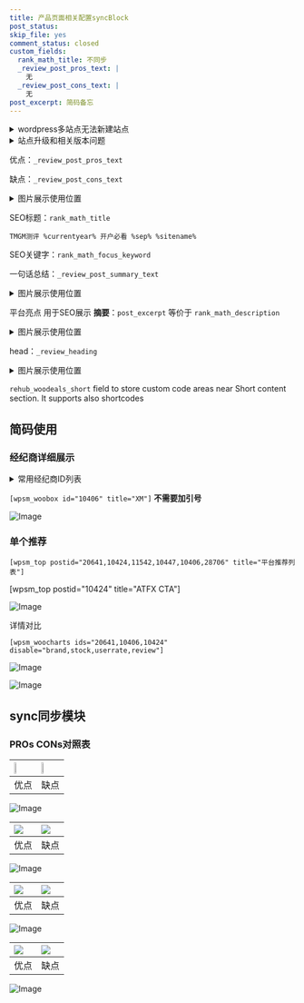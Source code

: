 ```yaml
---
title: 产品页面相关配置syncBlock
post_status: 
skip_file: yes
comment_status: closed
custom_fields:
  rank_math_title: 不同步
  _review_post_pros_text: |
    无
  _review_post_cons_text: |
    无
post_excerpt: 简码备忘
---
```

<details><summary>wordpress多站点无法新建站点</summary>

<li>和报错需要清理cookies一样的原因</li>
<li>wp-config.php里面<code>define( 'SUBDOMAIN_INSTALL', false );//子域名安装</code></li>
<li>新建子站点是用<code>define( 'SUBDOMAIN_INSTALL', true);//子域名安装</code> 完成以后，改成<code>false</code></li>
</details>

<details><summary>站点升级和相关版本问题</summary>

<p>wordpress：5.9.9
woocommerce：7.5.1
出现问题的地方：主题选项里面>><strong>Product layout >>compact style</strong></p>
<p>如何出现没有用过的字段 导致无法保存。先导出配置 然后进行修改，后面再次恢复即可。</p>
<p>出现部分字段无法显示时，需要返回默认布局后，对产品进行保存就好了。</p>
<p></p>
</details>

优点：`_review_post_pros_text`

缺点：`_review_post_cons_text`

<details><summary>图片展示使用位置</summary>

<img src="https://prod-files-secure.s3.us-west-2.amazonaws.com/39ed1227-6d7d-4570-be36-9ccd4a2c4241/f51d3d83-55d4-4bdf-9604-f37ec77ab556/Untitled.png?X-Amz-Algorithm=AWS4-HMAC-SHA256&X-Amz-Content-Sha256=UNSIGNED-PAYLOAD&X-Amz-Credential=ASIAZI2LB466VSNPKSU3%2F20250214%2Fus-west-2%2Fs3%2Faws4_request&X-Amz-Date=20250214T105523Z&X-Amz-Expires=3600&X-Amz-Security-Token=IQoJb3JpZ2luX2VjEAIaCXVzLXdlc3QtMiJGMEQCIB61pDsnfDn7Bbqb8Ew5qTuLzU2UABguRITcPtvG44EGAiA29OBp5jpaBA%2FOLTNXAxKZr%2F9rcsiP%2FP%2BG0LE%2F1mbDHCr%2FAwgrEAAaDDYzNzQyMzE4MzgwNSIMXTKqa9PeDqbLu0ntKtwDBtrepRxpNeCrIIQXUDPmUysgCjVDtIChl8qOvMIW2qfCGxIR6KJw7a31p4tPpsX4hmnwHYtPLGevTwidaz6jt6f9NtlbrZ4eds7Vxv5vGnOCRH9YVzrg1W0MRbkYY%2BjsnL%2BBVbHgb4ft%2FWeDN8JuwK1HRRSw8BJfzDsGLjay1oGrvYwPAsG3GgHZa1ZEgTn2ibUaLc%2FxBpqlJY%2B3d%2B4sLkjUj%2BVEOOcYvgLKLJIujr4iebo26%2BA%2FlXiQjoF2NbSyNx254nNQLCm3I%2BB1CB9FkvmSvpJCyzlniO0Tl%2BEZo%2F%2Bxgk31ehly%2BeerVIAY1FE0bC17GwRKK8nGEbQw5uciHwORZh%2F3xp16ZF7uXayfVNsIIqw2MOCNjJ6uArZXBA1LdkRUyQK%2FIlTwMHI%2BhcyDRn3JySCqEUgl1%2FAmhLMniyu%2FleCmsEmpv8HoQ5IsLr3yjocZ12jgU6L5LFnzSurK1fl9truR4ZDF%2BeWAkDStAwXsVruVimZSXXbccrePUvVPFfSa%2F%2BPkgfUC5fAacNzF%2FFNu%2Fln5r2B46cJ%2FrKbtFDgR4o0KcHgLv0BYhD4hW%2FeMW7D%2BXq1EH9PzH6I1SBbOC2hMOtfiGRbsPf5IilO4kjUM%2BZI4txJySo5Yltcwra%2B8vQY6pgGikwDzJON134JsnipAWHDjCWsg6CIJqle%2B2HZknL6fp%2Fm%2BhEdgDWQmgRh3H1bx3zZ%2Bsn4nbo0YL959D6GTJrH1qIrZTLtlUcWVi1gTwpRIouid9XZdAdq%2BtIDdiJBK0rGy4iL0dtINfEd%2FAAa31PLXOaMxSgWXNJdNZO2G0FjIds9HF7EFV%2Fq7CsHJwuLvW15WRl8tZJNCCSGtwayt0fT1qMHsiEN8&X-Amz-Signature=d058522d457c7b569bd234aba60902272459ce7551ea8eb97bfd8399c35d0691&X-Amz-SignedHeaders=host&x-id=GetObject" alt="Image">
</details>

SEO标题：`rank_math_title`

`TMGM测评 %currentyear% 开户必看 %sep% %sitename%`

SEO关键字：`rank_math_focus_keyword`

一句话总结：`_review_post_summary_text`

<details><summary>图片展示使用位置</summary>

<img src="https://prod-files-secure.s3.us-west-2.amazonaws.com/39ed1227-6d7d-4570-be36-9ccd4a2c4241/4b96a922-296c-4f4e-8630-d1c870cbce01/Untitled.png?X-Amz-Algorithm=AWS4-HMAC-SHA256&X-Amz-Content-Sha256=UNSIGNED-PAYLOAD&X-Amz-Credential=ASIAZI2LB4666JLGY47Y%2F20250214%2Fus-west-2%2Fs3%2Faws4_request&X-Amz-Date=20250214T105523Z&X-Amz-Expires=3600&X-Amz-Security-Token=IQoJb3JpZ2luX2VjEAIaCXVzLXdlc3QtMiJHMEUCIQD4jsGkMYaJfeY37VENgbHeMxHebp5qh1X6%2FcGqdCmwwAIgXL%2BP2%2BLQhMYfvc%2FGFKKfj%2FJVfzUkfZLNtrV8c2csHXoq%2FwMIKxAAGgw2Mzc0MjMxODM4MDUiDIXICwiq%2BH%2FvJu9bdCrcA2Hz%2BF9ZV37mxniXSMnhDxXS9EQSCvlcjFkmQVZnKC1PG%2B0c0bM5J3dIr7AhKff8%2BTJuzYRv3YrfrgCiaDbnTiyxYbptcRlWBxkwv1J8bq%2B3kvNtIfG5%2BQz8Z6%2FnbKHZf%2Fj16Dc3DGRGFfdrEMFoMeuOcVkLnQEZOSECdMW1qJRfQgp%2BLljls6y0Itidjc6AqOPzdgD3UY%2F5DsUETtbZExEtUS8rNvoQXgo30ch5zcPwctp1SxR%2FGXXZkVyOatinYRPJ6bevjqTHIG5wl43rVJgSSRPdfEieYBJ6BfTFgGAJuHvFgjGYx4bSyeDC8oh2CW5kLnc24JFTvLVclVjSA0y0q2g78YEelqpobckJptNcZj2B959M4p2tjCLLcHkkSZd1dPDQ4cJL2SLF%2F%2FgtK3tiKAekAodGgmpbWvkft5Bx3q3TFBRfPD2qvxtlRg1NA32j6td7GX7yq%2BXrnDtQ%2Bnf2lrVOYmZFvlaBH72LurPLnL96uNODDWtfHN31bEBSuauUyZI%2BiUDxrKdXkkwRmrEZYeHVEvMvg2MN%2FrAa%2FsFCYVbB0aDec6U7RgtFLyV37wbnHVSkYJ6UIJap1kp3jo9qgb9Violi4fgPzBSLA2TcgnzSu46WVNbpMdbSMMyvvL0GOqUBLUHVZ3875X89Zl54rYfbhlVJwRRCgs0ArL9wu817nNT05ExlFP2%2FjmnGKt4Hg1X9JOIkiriufINUE9vbECT4kSskS5QR8XPzMxXprZYbZ7Yz8HZqfjJLabRugFrFETBq%2ByioctAaMveafLXUs9m%2FYKf5p%2B%2BkQ8j7koYTBBkiDof1PGFNG7eKCiGM5nz7P4uJtEXYR%2BtLpZz0z%2FPSRpETP%2Fh1823p&X-Amz-Signature=810b8ea0b2ee5776b35c4b191eb629f7fe536eddcbd55d633fe3a37e0745855f&X-Amz-SignedHeaders=host&x-id=GetObject" alt="Image">
</details>

平台亮点 用于SEO展示 **摘要**：`post_excerpt`  等价于 `rank_math_description`

<details><summary>图片展示使用位置</summary>

<img src="https://prod-files-secure.s3.us-west-2.amazonaws.com/39ed1227-6d7d-4570-be36-9ccd4a2c4241/1ee11f63-b60a-4dfe-a7a7-d58ff23b5d88/Untitled.png?X-Amz-Algorithm=AWS4-HMAC-SHA256&X-Amz-Content-Sha256=UNSIGNED-PAYLOAD&X-Amz-Credential=ASIAZI2LB46633NRUE7Q%2F20250214%2Fus-west-2%2Fs3%2Faws4_request&X-Amz-Date=20250214T105525Z&X-Amz-Expires=3600&X-Amz-Security-Token=IQoJb3JpZ2luX2VjEAIaCXVzLXdlc3QtMiJHMEUCIC5haJ55wkHjnCniqC2vuVHj4PmWFq735%2FS1E7cqnsH5AiEA8XhvfPmiwprqG0uTXFYMnbGFGmeLJdBySrMmmfNTOIQq%2FwMIKxAAGgw2Mzc0MjMxODM4MDUiDC1GqV27rDknzLJCMircAzoQ9Cb9KH59FFvdPoc%2BhGLPexGepC5Kj17H1z%2FpTKFtwXZzq%2F066nD2qMH%2FeqrYQhiNbHE%2BvW9v%2Fh3JIPJoHkl8tFw00H7%2FseG8SChowQMf66B8saQy3zhoDHc6rZkQa%2FbPjP6sNT7BfgyX%2BxuQGJ8HO8LZJl88eDVsCIXHT2sRE4ytSxzDT55Q7PB0JaxaP0HQjJFleN2dcql6CjBbs4raoWTPQlPsgStaN1j66osxjWYv%2FSZRlyDGmy1%2FxCflxojjBaLsbVBqG%2FGoNkXQbPE7lvdIQzxLmlyE2AIqU5H%2FrVeFnBCJ11MbT8LMiJtk%2F9odY3L%2B9NQERDBjQTfwibjdJL%2Bu8ATA0jiM%2Bl537pVK%2Frs2ZJ8TPXhYCbN68S6WLlftg1j66B%2F9jjyMy6O%2BqEIT4wZeUX12vOiowwKi2qRhJ0kBdkA1kVaRsLOsduCcxUe55tXEylwESMEsT9loQ%2FbTQXjQ0i0BeQVNc1rCZQQVkwprLINx%2BfXh%2Fm0VpPLG%2FUvn7%2Fu5s5i6rnzEnYfLXEHbOvY7HOmc1KCz5HIHNxHH%2B2gsvDMKhHtvQ4ZDWvzkaRK6f%2B02%2FjWveWuVdlkvyC0FQRMmc9thmAnbcaJD53quqLgJnMMbRv9LCjniMKqvvL0GOqUB6fjn2%2F7yxyKeefp%2B92YZrmMfLxcCykgPsxgd6LPnBMRvHugPiN2zK%2FU39Qgm7NW0MCOoX4kUIWR1aRBlyb2TuOPQXA26BsDorZCELVh0DGB9JS5TyprpOkvrxxz3VLx%2FaTXtCyNvk%2FBSQmEXFTpE6UG6vVK42%2BQ8aq1JFEflGInHSjsbU2KWlfZ8mhZ9N2wOj9OvyZH16UL79zVOQptAGhXfSD%2Ba&X-Amz-Signature=10d85cc0444fc74ae4c7f98a8d07bba7be3148772aae89e59b05a421c7fed557&X-Amz-SignedHeaders=host&x-id=GetObject" alt="Image">
<img src="https://prod-files-secure.s3.us-west-2.amazonaws.com/39ed1227-6d7d-4570-be36-9ccd4a2c4241/ad4118b5-78d8-4fbe-801e-3b29b5d99c01/Untitled.png?X-Amz-Algorithm=AWS4-HMAC-SHA256&X-Amz-Content-Sha256=UNSIGNED-PAYLOAD&X-Amz-Credential=ASIAZI2LB46633NRUE7Q%2F20250214%2Fus-west-2%2Fs3%2Faws4_request&X-Amz-Date=20250214T105525Z&X-Amz-Expires=3600&X-Amz-Security-Token=IQoJb3JpZ2luX2VjEAIaCXVzLXdlc3QtMiJHMEUCIC5haJ55wkHjnCniqC2vuVHj4PmWFq735%2FS1E7cqnsH5AiEA8XhvfPmiwprqG0uTXFYMnbGFGmeLJdBySrMmmfNTOIQq%2FwMIKxAAGgw2Mzc0MjMxODM4MDUiDC1GqV27rDknzLJCMircAzoQ9Cb9KH59FFvdPoc%2BhGLPexGepC5Kj17H1z%2FpTKFtwXZzq%2F066nD2qMH%2FeqrYQhiNbHE%2BvW9v%2Fh3JIPJoHkl8tFw00H7%2FseG8SChowQMf66B8saQy3zhoDHc6rZkQa%2FbPjP6sNT7BfgyX%2BxuQGJ8HO8LZJl88eDVsCIXHT2sRE4ytSxzDT55Q7PB0JaxaP0HQjJFleN2dcql6CjBbs4raoWTPQlPsgStaN1j66osxjWYv%2FSZRlyDGmy1%2FxCflxojjBaLsbVBqG%2FGoNkXQbPE7lvdIQzxLmlyE2AIqU5H%2FrVeFnBCJ11MbT8LMiJtk%2F9odY3L%2B9NQERDBjQTfwibjdJL%2Bu8ATA0jiM%2Bl537pVK%2Frs2ZJ8TPXhYCbN68S6WLlftg1j66B%2F9jjyMy6O%2BqEIT4wZeUX12vOiowwKi2qRhJ0kBdkA1kVaRsLOsduCcxUe55tXEylwESMEsT9loQ%2FbTQXjQ0i0BeQVNc1rCZQQVkwprLINx%2BfXh%2Fm0VpPLG%2FUvn7%2Fu5s5i6rnzEnYfLXEHbOvY7HOmc1KCz5HIHNxHH%2B2gsvDMKhHtvQ4ZDWvzkaRK6f%2B02%2FjWveWuVdlkvyC0FQRMmc9thmAnbcaJD53quqLgJnMMbRv9LCjniMKqvvL0GOqUB6fjn2%2F7yxyKeefp%2B92YZrmMfLxcCykgPsxgd6LPnBMRvHugPiN2zK%2FU39Qgm7NW0MCOoX4kUIWR1aRBlyb2TuOPQXA26BsDorZCELVh0DGB9JS5TyprpOkvrxxz3VLx%2FaTXtCyNvk%2FBSQmEXFTpE6UG6vVK42%2BQ8aq1JFEflGInHSjsbU2KWlfZ8mhZ9N2wOj9OvyZH16UL79zVOQptAGhXfSD%2Ba&X-Amz-Signature=f9b20ad6d411320e5bfb31611349888f5c096df73b362d07b056d1937e861586&X-Amz-SignedHeaders=host&x-id=GetObject" alt="Image">
<img src="https://prod-files-secure.s3.us-west-2.amazonaws.com/39ed1227-6d7d-4570-be36-9ccd4a2c4241/a38cf7c9-a79c-4b64-9e94-13589fe0758b/Untitled.png?X-Amz-Algorithm=AWS4-HMAC-SHA256&X-Amz-Content-Sha256=UNSIGNED-PAYLOAD&X-Amz-Credential=ASIAZI2LB46633NRUE7Q%2F20250214%2Fus-west-2%2Fs3%2Faws4_request&X-Amz-Date=20250214T105525Z&X-Amz-Expires=3600&X-Amz-Security-Token=IQoJb3JpZ2luX2VjEAIaCXVzLXdlc3QtMiJHMEUCIC5haJ55wkHjnCniqC2vuVHj4PmWFq735%2FS1E7cqnsH5AiEA8XhvfPmiwprqG0uTXFYMnbGFGmeLJdBySrMmmfNTOIQq%2FwMIKxAAGgw2Mzc0MjMxODM4MDUiDC1GqV27rDknzLJCMircAzoQ9Cb9KH59FFvdPoc%2BhGLPexGepC5Kj17H1z%2FpTKFtwXZzq%2F066nD2qMH%2FeqrYQhiNbHE%2BvW9v%2Fh3JIPJoHkl8tFw00H7%2FseG8SChowQMf66B8saQy3zhoDHc6rZkQa%2FbPjP6sNT7BfgyX%2BxuQGJ8HO8LZJl88eDVsCIXHT2sRE4ytSxzDT55Q7PB0JaxaP0HQjJFleN2dcql6CjBbs4raoWTPQlPsgStaN1j66osxjWYv%2FSZRlyDGmy1%2FxCflxojjBaLsbVBqG%2FGoNkXQbPE7lvdIQzxLmlyE2AIqU5H%2FrVeFnBCJ11MbT8LMiJtk%2F9odY3L%2B9NQERDBjQTfwibjdJL%2Bu8ATA0jiM%2Bl537pVK%2Frs2ZJ8TPXhYCbN68S6WLlftg1j66B%2F9jjyMy6O%2BqEIT4wZeUX12vOiowwKi2qRhJ0kBdkA1kVaRsLOsduCcxUe55tXEylwESMEsT9loQ%2FbTQXjQ0i0BeQVNc1rCZQQVkwprLINx%2BfXh%2Fm0VpPLG%2FUvn7%2Fu5s5i6rnzEnYfLXEHbOvY7HOmc1KCz5HIHNxHH%2B2gsvDMKhHtvQ4ZDWvzkaRK6f%2B02%2FjWveWuVdlkvyC0FQRMmc9thmAnbcaJD53quqLgJnMMbRv9LCjniMKqvvL0GOqUB6fjn2%2F7yxyKeefp%2B92YZrmMfLxcCykgPsxgd6LPnBMRvHugPiN2zK%2FU39Qgm7NW0MCOoX4kUIWR1aRBlyb2TuOPQXA26BsDorZCELVh0DGB9JS5TyprpOkvrxxz3VLx%2FaTXtCyNvk%2FBSQmEXFTpE6UG6vVK42%2BQ8aq1JFEflGInHSjsbU2KWlfZ8mhZ9N2wOj9OvyZH16UL79zVOQptAGhXfSD%2Ba&X-Amz-Signature=2cebf8a94b069965ecb39d7677170d9ea2e29fb580cd5abf5e4fbab3747b4565&X-Amz-SignedHeaders=host&x-id=GetObject" alt="Image">
<img src="https://prod-files-secure.s3.us-west-2.amazonaws.com/39ed1227-6d7d-4570-be36-9ccd4a2c4241/7da6fc1e-d2ac-42ae-8c75-cb5749aa18f6/Untitled.png?X-Amz-Algorithm=AWS4-HMAC-SHA256&X-Amz-Content-Sha256=UNSIGNED-PAYLOAD&X-Amz-Credential=ASIAZI2LB46633NRUE7Q%2F20250214%2Fus-west-2%2Fs3%2Faws4_request&X-Amz-Date=20250214T105525Z&X-Amz-Expires=3600&X-Amz-Security-Token=IQoJb3JpZ2luX2VjEAIaCXVzLXdlc3QtMiJHMEUCIC5haJ55wkHjnCniqC2vuVHj4PmWFq735%2FS1E7cqnsH5AiEA8XhvfPmiwprqG0uTXFYMnbGFGmeLJdBySrMmmfNTOIQq%2FwMIKxAAGgw2Mzc0MjMxODM4MDUiDC1GqV27rDknzLJCMircAzoQ9Cb9KH59FFvdPoc%2BhGLPexGepC5Kj17H1z%2FpTKFtwXZzq%2F066nD2qMH%2FeqrYQhiNbHE%2BvW9v%2Fh3JIPJoHkl8tFw00H7%2FseG8SChowQMf66B8saQy3zhoDHc6rZkQa%2FbPjP6sNT7BfgyX%2BxuQGJ8HO8LZJl88eDVsCIXHT2sRE4ytSxzDT55Q7PB0JaxaP0HQjJFleN2dcql6CjBbs4raoWTPQlPsgStaN1j66osxjWYv%2FSZRlyDGmy1%2FxCflxojjBaLsbVBqG%2FGoNkXQbPE7lvdIQzxLmlyE2AIqU5H%2FrVeFnBCJ11MbT8LMiJtk%2F9odY3L%2B9NQERDBjQTfwibjdJL%2Bu8ATA0jiM%2Bl537pVK%2Frs2ZJ8TPXhYCbN68S6WLlftg1j66B%2F9jjyMy6O%2BqEIT4wZeUX12vOiowwKi2qRhJ0kBdkA1kVaRsLOsduCcxUe55tXEylwESMEsT9loQ%2FbTQXjQ0i0BeQVNc1rCZQQVkwprLINx%2BfXh%2Fm0VpPLG%2FUvn7%2Fu5s5i6rnzEnYfLXEHbOvY7HOmc1KCz5HIHNxHH%2B2gsvDMKhHtvQ4ZDWvzkaRK6f%2B02%2FjWveWuVdlkvyC0FQRMmc9thmAnbcaJD53quqLgJnMMbRv9LCjniMKqvvL0GOqUB6fjn2%2F7yxyKeefp%2B92YZrmMfLxcCykgPsxgd6LPnBMRvHugPiN2zK%2FU39Qgm7NW0MCOoX4kUIWR1aRBlyb2TuOPQXA26BsDorZCELVh0DGB9JS5TyprpOkvrxxz3VLx%2FaTXtCyNvk%2FBSQmEXFTpE6UG6vVK42%2BQ8aq1JFEflGInHSjsbU2KWlfZ8mhZ9N2wOj9OvyZH16UL79zVOQptAGhXfSD%2Ba&X-Amz-Signature=d150d0388bc0003bec921c7108b8fbe715198dad8f9b032e0a87a74d54633110&X-Amz-SignedHeaders=host&x-id=GetObject" alt="Image">
<img src="https://prod-files-secure.s3.us-west-2.amazonaws.com/39ed1227-6d7d-4570-be36-9ccd4a2c4241/7e97f40a-eaee-47f5-b2f9-475f96808fa7/Untitled.png?X-Amz-Algorithm=AWS4-HMAC-SHA256&X-Amz-Content-Sha256=UNSIGNED-PAYLOAD&X-Amz-Credential=ASIAZI2LB46633NRUE7Q%2F20250214%2Fus-west-2%2Fs3%2Faws4_request&X-Amz-Date=20250214T105525Z&X-Amz-Expires=3600&X-Amz-Security-Token=IQoJb3JpZ2luX2VjEAIaCXVzLXdlc3QtMiJHMEUCIC5haJ55wkHjnCniqC2vuVHj4PmWFq735%2FS1E7cqnsH5AiEA8XhvfPmiwprqG0uTXFYMnbGFGmeLJdBySrMmmfNTOIQq%2FwMIKxAAGgw2Mzc0MjMxODM4MDUiDC1GqV27rDknzLJCMircAzoQ9Cb9KH59FFvdPoc%2BhGLPexGepC5Kj17H1z%2FpTKFtwXZzq%2F066nD2qMH%2FeqrYQhiNbHE%2BvW9v%2Fh3JIPJoHkl8tFw00H7%2FseG8SChowQMf66B8saQy3zhoDHc6rZkQa%2FbPjP6sNT7BfgyX%2BxuQGJ8HO8LZJl88eDVsCIXHT2sRE4ytSxzDT55Q7PB0JaxaP0HQjJFleN2dcql6CjBbs4raoWTPQlPsgStaN1j66osxjWYv%2FSZRlyDGmy1%2FxCflxojjBaLsbVBqG%2FGoNkXQbPE7lvdIQzxLmlyE2AIqU5H%2FrVeFnBCJ11MbT8LMiJtk%2F9odY3L%2B9NQERDBjQTfwibjdJL%2Bu8ATA0jiM%2Bl537pVK%2Frs2ZJ8TPXhYCbN68S6WLlftg1j66B%2F9jjyMy6O%2BqEIT4wZeUX12vOiowwKi2qRhJ0kBdkA1kVaRsLOsduCcxUe55tXEylwESMEsT9loQ%2FbTQXjQ0i0BeQVNc1rCZQQVkwprLINx%2BfXh%2Fm0VpPLG%2FUvn7%2Fu5s5i6rnzEnYfLXEHbOvY7HOmc1KCz5HIHNxHH%2B2gsvDMKhHtvQ4ZDWvzkaRK6f%2B02%2FjWveWuVdlkvyC0FQRMmc9thmAnbcaJD53quqLgJnMMbRv9LCjniMKqvvL0GOqUB6fjn2%2F7yxyKeefp%2B92YZrmMfLxcCykgPsxgd6LPnBMRvHugPiN2zK%2FU39Qgm7NW0MCOoX4kUIWR1aRBlyb2TuOPQXA26BsDorZCELVh0DGB9JS5TyprpOkvrxxz3VLx%2FaTXtCyNvk%2FBSQmEXFTpE6UG6vVK42%2BQ8aq1JFEflGInHSjsbU2KWlfZ8mhZ9N2wOj9OvyZH16UL79zVOQptAGhXfSD%2Ba&X-Amz-Signature=7fbf608a54113e947e2cb9596c692e7ff09b56b67e38235fb24a51564eaa6496&X-Amz-SignedHeaders=host&x-id=GetObject" alt="Image">
</details>

head：`_review_heading`

<details><summary>图片展示使用位置</summary>

<img src="https://prod-files-secure.s3.us-west-2.amazonaws.com/39ed1227-6d7d-4570-be36-9ccd4a2c4241/3a4650ad-9887-415c-889a-edd51fa54f27/Untitled.png?X-Amz-Algorithm=AWS4-HMAC-SHA256&X-Amz-Content-Sha256=UNSIGNED-PAYLOAD&X-Amz-Credential=ASIAZI2LB466Z5NRFXC4%2F20250214%2Fus-west-2%2Fs3%2Faws4_request&X-Amz-Date=20250214T105526Z&X-Amz-Expires=3600&X-Amz-Security-Token=IQoJb3JpZ2luX2VjEAIaCXVzLXdlc3QtMiJGMEQCIA56wabGOLX4oMqX826GUcLo%2Boi5%2BOMCpvx2D9Ox4T%2FKAiBASJEj6Tq%2B0q%2FAx5VjvLbLubwV7Mlcc1d82RbMyLNSRSr%2FAwgrEAAaDDYzNzQyMzE4MzgwNSIMAhbwnKqAvP%2F3HC%2FTKtwDHa7dqE5E0WIUhcmM21UT8b8DArb8MNIG6p0AFPWi%2Bj53ILW%2FNN4Hb4vfgveV%2FudHzLuIbbeydjr0vIkUDu6VcRnWAM1WcYQTnyv5dXRob%2F4V1Na72jUBvz0pObViQMSmIxQn4db%2Fv2VLOBARDgl%2FjfjvFwd1n2CWfLH3zzHAWL58A%2BUBVobwS102Ov5yioF3Bwhr5%2BF6ZJ6yLmsAU3bRA%2B0S3lyV3g2xmooiJltVbz3oq%2BEYqMAIOxVJ4BFrA%2FVkb0b%2BaAPqBIJ1K8bpd7rFiSXc8UtPhDHC%2B1R1ZFs%2F0KTrmCHtj3Nv9n2owZl08AgC1SyKzIByj4Nlbop%2BhgrjrJ0Xf618x3XHEzyYoOIONkJa8418tgQMoPcV50j8YKCKUpPyEu4rKgyq%2B50XCdvx6emlS2RBPwZ5JqENdRvFeZIO9QKj7fDylIcAMwD2%2B%2B0kX85AQ4BttGL1XRtSZKv6XmktjdnIpYa7TdZ17RTdWa1PIOgkWUyqmhQKcMLwcq9xEH9iZJR3dxb%2FZ%2BXybVVjchPUpP23dnv%2Fjifhljw9UKH%2BY9YWYV7QXmlRsMevZWDwBnl76bo1%2FX1YKoEUlQ%2BnBUgENf8ixwG0lLjip1RMHUlPaeRTox0YCPO%2BeScwvq%2B8vQY6pgHPhGcnD9NVIfGcLoyjcrTOfedjgWWnJzPa9ltKWfH0g0hULUbsXywOdgYnlpcH%2BX5jGq1NKy3TEV9rog%2B0ByQiDVHmdK8YNj3HpGTOov0JuAkpW3Yzu7r9HmOmL%2B%2B9N0hBOjS9iC%2B%2Bcorn56m3rCAK9t0fEJFSWQb6Jv%2BHT%2FDBMj0IirX4UalULS9Mc3sjPXyJko8EMujbo0%2FXD5M1uzUF9TF2qn2E&X-Amz-Signature=7c34aa11842b68b2fa7e4a9c13fd942cf71a8920fe1b5bdf206443265e7acd31&X-Amz-SignedHeaders=host&x-id=GetObject" alt="Image">
</details>

`rehub_woodeals_short`	field to store custom code areas near Short content section. It supports also shortcodes



## 简码使用

### 经纪商详细展示

<details><summary>常用经纪商ID列表</summary>

<pre><code class="php">嘉盛 ===> 20641  [wpsm_woobox id="20641" title="嘉盛"]
易信easymarkets ===> 11542  [wpsm_woobox id="11542" title="易信easymarkets"]
ATFX外汇 ===> 10424  [wpsm_woobox id="10424" title="ATFX"]
XM ===> 10406  [wpsm_woobox id="10406" title="XM"]
TMGM ===> 29622  [wpsm_woobox id="29622" title="TMGM"]
HYCM ===> 10447  [wpsm_woobox id="10447" title="HYCM"]
fpmarkets澳福外汇 ===> 20639  [wpsm_woobox id="20639" title="fpmarkets澳福外汇"]</code></pre>
</details>

`[wpsm_woobox id="10406" title="XM"]` **不需要加引号**

![Image](https://prod-files-secure.s3.us-west-2.amazonaws.com/39ed1227-6d7d-4570-be36-9ccd4a2c4241/4f898f9d-0fa7-4e43-acd3-ac6bc7be575a/Untitled.png?X-Amz-Algorithm=AWS4-HMAC-SHA256&X-Amz-Content-Sha256=UNSIGNED-PAYLOAD&X-Amz-Credential=ASIAZI2LB466ZUDHOAF4%2F20250214%2Fus-west-2%2Fs3%2Faws4_request&X-Amz-Date=20250214T105522Z&X-Amz-Expires=3600&X-Amz-Security-Token=IQoJb3JpZ2luX2VjEAIaCXVzLXdlc3QtMiJHMEUCIHOH4NSB%2FYeBGLAeETqUAqd0bMErR3ILraQLurD60PW%2BAiEAqDaCBY1yvMaWp1aFX3SD2X%2BpA4d0IZ%2Bfclq%2BRWXnM98q%2FwMIKxAAGgw2Mzc0MjMxODM4MDUiDPHjZH%2By7VcyOiax4CrcAwE7aLO9MuJSeaIhx%2B2YKZmMD8ieyQdB2tVdPkbfxrIrZMm2gqXPHJbRlmMKc1Wwtg%2BPK6CusSrq%2Bd0CgaAsCq2rPyZrMk1zvhnMyN0E1R3LpVqaLIW9eso3aXPcz13UhIvrHxJL%2By%2Fw0PnrlvFivf0jF7bg%2Fht%2B6xSF14T1f1rpRL%2Fsm%2B8iKkyNlE3DuLtRG0paQ2ajsLKBoKzpoqxlkI8rBNbdacklRs3eSF8sY6zf6NiD4pW5OQ80PpEu3Ct4exX0BWul4cuHqM9Z1qXPZzQ%2FncUjLqaVGJtsKruJNQX2XSojPvFceHwVNoR%2BRndfAfvRLaM%2FOmhT5zE8h%2BnqnOSognyUflybeNBS3BS0EJWg%2BC23FS5r6edE%2Bzr7C4jm0gKkzEuh0pWbzFvQacqCjMl9AxoKArkoNLw245X56VAGk%2FOyEiL8vS73CpyX2W5SDFFDec1Rk7NDVqt5oJf0gN%2FslCYDMWpadFVX27mbNUfq2hDWbasfjPg7ZsUpDRCO8URGuMVdXl2FCEvUV1dUPlqUd1GU0PnbR3ukg8zll4%2F%2FkR2XqtrzHnSXY%2BkkC4uzAh2Uzi6e%2FxiF%2B2Tj%2BHEfEBsUQ1YmBkeSCkedGe%2BaKfYf5Vf%2BqmB0KgWDHEapMMivvL0GOqUBZlXjaeRUzTjfv1yj%2BCgv69QWyKAvBkGCJ4srez5X5PwdK%2B%2FAt%2FwkQH%2FS65%2Bm4Jd5LF%2Fjt3do2lDljrs4nv3G3GeIV2O8n4tLot8FrYKWYPtv2FpLOcjA7TzJ0ab4Ow47te10OYXeP6FXhtlM8QIi815D8BcEkCvMvXx5znXWnwcwiuZr1ZgPXv9zhoIZpxKgkm07QI5U7Q%2B37dxPHC0gJGnaOGzB&X-Amz-Signature=aa894f9a3814a89ec2fe36174fd03f8e21299cf891c72ee3b8c3e858e17959e6&X-Amz-SignedHeaders=host&x-id=GetObject)

### 单个推荐
`[wpsm_top postid="20641,10424,11542,10447,10406,28706" title="平台推荐列表"]`

[wpsm_top postid="10424" title="ATFX CTA"]

![Image](https://prod-files-secure.s3.us-west-2.amazonaws.com/39ed1227-6d7d-4570-be36-9ccd4a2c4241/5ac620dc-51a8-48b6-b55d-91f47299193c/Untitled.png?X-Amz-Algorithm=AWS4-HMAC-SHA256&X-Amz-Content-Sha256=UNSIGNED-PAYLOAD&X-Amz-Credential=ASIAZI2LB466ZUDHOAF4%2F20250214%2Fus-west-2%2Fs3%2Faws4_request&X-Amz-Date=20250214T105522Z&X-Amz-Expires=3600&X-Amz-Security-Token=IQoJb3JpZ2luX2VjEAIaCXVzLXdlc3QtMiJHMEUCIHOH4NSB%2FYeBGLAeETqUAqd0bMErR3ILraQLurD60PW%2BAiEAqDaCBY1yvMaWp1aFX3SD2X%2BpA4d0IZ%2Bfclq%2BRWXnM98q%2FwMIKxAAGgw2Mzc0MjMxODM4MDUiDPHjZH%2By7VcyOiax4CrcAwE7aLO9MuJSeaIhx%2B2YKZmMD8ieyQdB2tVdPkbfxrIrZMm2gqXPHJbRlmMKc1Wwtg%2BPK6CusSrq%2Bd0CgaAsCq2rPyZrMk1zvhnMyN0E1R3LpVqaLIW9eso3aXPcz13UhIvrHxJL%2By%2Fw0PnrlvFivf0jF7bg%2Fht%2B6xSF14T1f1rpRL%2Fsm%2B8iKkyNlE3DuLtRG0paQ2ajsLKBoKzpoqxlkI8rBNbdacklRs3eSF8sY6zf6NiD4pW5OQ80PpEu3Ct4exX0BWul4cuHqM9Z1qXPZzQ%2FncUjLqaVGJtsKruJNQX2XSojPvFceHwVNoR%2BRndfAfvRLaM%2FOmhT5zE8h%2BnqnOSognyUflybeNBS3BS0EJWg%2BC23FS5r6edE%2Bzr7C4jm0gKkzEuh0pWbzFvQacqCjMl9AxoKArkoNLw245X56VAGk%2FOyEiL8vS73CpyX2W5SDFFDec1Rk7NDVqt5oJf0gN%2FslCYDMWpadFVX27mbNUfq2hDWbasfjPg7ZsUpDRCO8URGuMVdXl2FCEvUV1dUPlqUd1GU0PnbR3ukg8zll4%2F%2FkR2XqtrzHnSXY%2BkkC4uzAh2Uzi6e%2FxiF%2B2Tj%2BHEfEBsUQ1YmBkeSCkedGe%2BaKfYf5Vf%2BqmB0KgWDHEapMMivvL0GOqUBZlXjaeRUzTjfv1yj%2BCgv69QWyKAvBkGCJ4srez5X5PwdK%2B%2FAt%2FwkQH%2FS65%2Bm4Jd5LF%2Fjt3do2lDljrs4nv3G3GeIV2O8n4tLot8FrYKWYPtv2FpLOcjA7TzJ0ab4Ow47te10OYXeP6FXhtlM8QIi815D8BcEkCvMvXx5znXWnwcwiuZr1ZgPXv9zhoIZpxKgkm07QI5U7Q%2B37dxPHC0gJGnaOGzB&X-Amz-Signature=a862ddde94a05530146d4eae782d39c50529902d1650357ea0ae946b89a76d6f&X-Amz-SignedHeaders=host&x-id=GetObject)

详情对比

`[wpsm_woocharts ids="20641,10406,10424" disable="brand,stock,userrate,review"]`

![Image](https://prod-files-secure.s3.us-west-2.amazonaws.com/39ed1227-6d7d-4570-be36-9ccd4a2c4241/bf3ba45f-b9f3-4295-8aef-b4a495fd25f4/Untitled.png?X-Amz-Algorithm=AWS4-HMAC-SHA256&X-Amz-Content-Sha256=UNSIGNED-PAYLOAD&X-Amz-Credential=ASIAZI2LB466ZUDHOAF4%2F20250214%2Fus-west-2%2Fs3%2Faws4_request&X-Amz-Date=20250214T105522Z&X-Amz-Expires=3600&X-Amz-Security-Token=IQoJb3JpZ2luX2VjEAIaCXVzLXdlc3QtMiJHMEUCIHOH4NSB%2FYeBGLAeETqUAqd0bMErR3ILraQLurD60PW%2BAiEAqDaCBY1yvMaWp1aFX3SD2X%2BpA4d0IZ%2Bfclq%2BRWXnM98q%2FwMIKxAAGgw2Mzc0MjMxODM4MDUiDPHjZH%2By7VcyOiax4CrcAwE7aLO9MuJSeaIhx%2B2YKZmMD8ieyQdB2tVdPkbfxrIrZMm2gqXPHJbRlmMKc1Wwtg%2BPK6CusSrq%2Bd0CgaAsCq2rPyZrMk1zvhnMyN0E1R3LpVqaLIW9eso3aXPcz13UhIvrHxJL%2By%2Fw0PnrlvFivf0jF7bg%2Fht%2B6xSF14T1f1rpRL%2Fsm%2B8iKkyNlE3DuLtRG0paQ2ajsLKBoKzpoqxlkI8rBNbdacklRs3eSF8sY6zf6NiD4pW5OQ80PpEu3Ct4exX0BWul4cuHqM9Z1qXPZzQ%2FncUjLqaVGJtsKruJNQX2XSojPvFceHwVNoR%2BRndfAfvRLaM%2FOmhT5zE8h%2BnqnOSognyUflybeNBS3BS0EJWg%2BC23FS5r6edE%2Bzr7C4jm0gKkzEuh0pWbzFvQacqCjMl9AxoKArkoNLw245X56VAGk%2FOyEiL8vS73CpyX2W5SDFFDec1Rk7NDVqt5oJf0gN%2FslCYDMWpadFVX27mbNUfq2hDWbasfjPg7ZsUpDRCO8URGuMVdXl2FCEvUV1dUPlqUd1GU0PnbR3ukg8zll4%2F%2FkR2XqtrzHnSXY%2BkkC4uzAh2Uzi6e%2FxiF%2B2Tj%2BHEfEBsUQ1YmBkeSCkedGe%2BaKfYf5Vf%2BqmB0KgWDHEapMMivvL0GOqUBZlXjaeRUzTjfv1yj%2BCgv69QWyKAvBkGCJ4srez5X5PwdK%2B%2FAt%2FwkQH%2FS65%2Bm4Jd5LF%2Fjt3do2lDljrs4nv3G3GeIV2O8n4tLot8FrYKWYPtv2FpLOcjA7TzJ0ab4Ow47te10OYXeP6FXhtlM8QIi815D8BcEkCvMvXx5znXWnwcwiuZr1ZgPXv9zhoIZpxKgkm07QI5U7Q%2B37dxPHC0gJGnaOGzB&X-Amz-Signature=d599f4fea75ec0523e81eddc2082ac49691e7b8373737167f5b35f0880ef8487&X-Amz-SignedHeaders=host&x-id=GetObject)

![Image](https://prod-files-secure.s3.us-west-2.amazonaws.com/39ed1227-6d7d-4570-be36-9ccd4a2c4241/30bc56ef-f383-4b48-9768-2ebc9e436ec0/Untitled.png?X-Amz-Algorithm=AWS4-HMAC-SHA256&X-Amz-Content-Sha256=UNSIGNED-PAYLOAD&X-Amz-Credential=ASIAZI2LB466ZUDHOAF4%2F20250214%2Fus-west-2%2Fs3%2Faws4_request&X-Amz-Date=20250214T105522Z&X-Amz-Expires=3600&X-Amz-Security-Token=IQoJb3JpZ2luX2VjEAIaCXVzLXdlc3QtMiJHMEUCIHOH4NSB%2FYeBGLAeETqUAqd0bMErR3ILraQLurD60PW%2BAiEAqDaCBY1yvMaWp1aFX3SD2X%2BpA4d0IZ%2Bfclq%2BRWXnM98q%2FwMIKxAAGgw2Mzc0MjMxODM4MDUiDPHjZH%2By7VcyOiax4CrcAwE7aLO9MuJSeaIhx%2B2YKZmMD8ieyQdB2tVdPkbfxrIrZMm2gqXPHJbRlmMKc1Wwtg%2BPK6CusSrq%2Bd0CgaAsCq2rPyZrMk1zvhnMyN0E1R3LpVqaLIW9eso3aXPcz13UhIvrHxJL%2By%2Fw0PnrlvFivf0jF7bg%2Fht%2B6xSF14T1f1rpRL%2Fsm%2B8iKkyNlE3DuLtRG0paQ2ajsLKBoKzpoqxlkI8rBNbdacklRs3eSF8sY6zf6NiD4pW5OQ80PpEu3Ct4exX0BWul4cuHqM9Z1qXPZzQ%2FncUjLqaVGJtsKruJNQX2XSojPvFceHwVNoR%2BRndfAfvRLaM%2FOmhT5zE8h%2BnqnOSognyUflybeNBS3BS0EJWg%2BC23FS5r6edE%2Bzr7C4jm0gKkzEuh0pWbzFvQacqCjMl9AxoKArkoNLw245X56VAGk%2FOyEiL8vS73CpyX2W5SDFFDec1Rk7NDVqt5oJf0gN%2FslCYDMWpadFVX27mbNUfq2hDWbasfjPg7ZsUpDRCO8URGuMVdXl2FCEvUV1dUPlqUd1GU0PnbR3ukg8zll4%2F%2FkR2XqtrzHnSXY%2BkkC4uzAh2Uzi6e%2FxiF%2B2Tj%2BHEfEBsUQ1YmBkeSCkedGe%2BaKfYf5Vf%2BqmB0KgWDHEapMMivvL0GOqUBZlXjaeRUzTjfv1yj%2BCgv69QWyKAvBkGCJ4srez5X5PwdK%2B%2FAt%2FwkQH%2FS65%2Bm4Jd5LF%2Fjt3do2lDljrs4nv3G3GeIV2O8n4tLot8FrYKWYPtv2FpLOcjA7TzJ0ab4Ow47te10OYXeP6FXhtlM8QIi815D8BcEkCvMvXx5znXWnwcwiuZr1ZgPXv9zhoIZpxKgkm07QI5U7Q%2B37dxPHC0gJGnaOGzB&X-Amz-Signature=124d2dc21946c765292f40e9c67831adc224f9b0397a75e7c776220c6c664a30&X-Amz-SignedHeaders=host&x-id=GetObject)

## sync同步模块

### PROs CONs对照表

| <img src="https://cdn.ifttt.fun/gh/jarlin8/OSS@main/icons/customize/pros.svg" height="auto" width="37.3%"> | <img src="https://cdn.ifttt.fun/gh/jarlin8/OSS@main/icons/customize/cons.svg" height="auto" width="28.8%"> |
| :--- | :--- |
| 优点 | 缺点 |

![Image](https://prod-files-secure.s3.us-west-2.amazonaws.com/39ed1227-6d7d-4570-be36-9ccd4a2c4241/8742b755-dfb5-4004-9a5f-d6e561664bd8/Untitled.png?X-Amz-Algorithm=AWS4-HMAC-SHA256&X-Amz-Content-Sha256=UNSIGNED-PAYLOAD&X-Amz-Credential=ASIAZI2LB466ZUDHOAF4%2F20250214%2Fus-west-2%2Fs3%2Faws4_request&X-Amz-Date=20250214T105522Z&X-Amz-Expires=3600&X-Amz-Security-Token=IQoJb3JpZ2luX2VjEAIaCXVzLXdlc3QtMiJHMEUCIHOH4NSB%2FYeBGLAeETqUAqd0bMErR3ILraQLurD60PW%2BAiEAqDaCBY1yvMaWp1aFX3SD2X%2BpA4d0IZ%2Bfclq%2BRWXnM98q%2FwMIKxAAGgw2Mzc0MjMxODM4MDUiDPHjZH%2By7VcyOiax4CrcAwE7aLO9MuJSeaIhx%2B2YKZmMD8ieyQdB2tVdPkbfxrIrZMm2gqXPHJbRlmMKc1Wwtg%2BPK6CusSrq%2Bd0CgaAsCq2rPyZrMk1zvhnMyN0E1R3LpVqaLIW9eso3aXPcz13UhIvrHxJL%2By%2Fw0PnrlvFivf0jF7bg%2Fht%2B6xSF14T1f1rpRL%2Fsm%2B8iKkyNlE3DuLtRG0paQ2ajsLKBoKzpoqxlkI8rBNbdacklRs3eSF8sY6zf6NiD4pW5OQ80PpEu3Ct4exX0BWul4cuHqM9Z1qXPZzQ%2FncUjLqaVGJtsKruJNQX2XSojPvFceHwVNoR%2BRndfAfvRLaM%2FOmhT5zE8h%2BnqnOSognyUflybeNBS3BS0EJWg%2BC23FS5r6edE%2Bzr7C4jm0gKkzEuh0pWbzFvQacqCjMl9AxoKArkoNLw245X56VAGk%2FOyEiL8vS73CpyX2W5SDFFDec1Rk7NDVqt5oJf0gN%2FslCYDMWpadFVX27mbNUfq2hDWbasfjPg7ZsUpDRCO8URGuMVdXl2FCEvUV1dUPlqUd1GU0PnbR3ukg8zll4%2F%2FkR2XqtrzHnSXY%2BkkC4uzAh2Uzi6e%2FxiF%2B2Tj%2BHEfEBsUQ1YmBkeSCkedGe%2BaKfYf5Vf%2BqmB0KgWDHEapMMivvL0GOqUBZlXjaeRUzTjfv1yj%2BCgv69QWyKAvBkGCJ4srez5X5PwdK%2B%2FAt%2FwkQH%2FS65%2Bm4Jd5LF%2Fjt3do2lDljrs4nv3G3GeIV2O8n4tLot8FrYKWYPtv2FpLOcjA7TzJ0ab4Ow47te10OYXeP6FXhtlM8QIi815D8BcEkCvMvXx5znXWnwcwiuZr1ZgPXv9zhoIZpxKgkm07QI5U7Q%2B37dxPHC0gJGnaOGzB&X-Amz-Signature=91cd0bfc2d6db34004d80a992b3fb5cdddd9dd8ef64762337af30e750d16eafe&X-Amz-SignedHeaders=host&x-id=GetObject)

| <img src="https://cdn.ifttt.fun/gh/jarlin8/OSS@main/icons/customize/pros1.svg" height="auto"> | <img src="https://cdn.ifttt.fun/gh/jarlin8/OSS@main/icons/customize/cons1.svg" height="auto"> |
| :--- | :--- |
| 优点 | 缺点 |

![Image](https://prod-files-secure.s3.us-west-2.amazonaws.com/39ed1227-6d7d-4570-be36-9ccd4a2c4241/806358f8-c9c4-4e17-bb35-c6c76a5397a5/Untitled.png?X-Amz-Algorithm=AWS4-HMAC-SHA256&X-Amz-Content-Sha256=UNSIGNED-PAYLOAD&X-Amz-Credential=ASIAZI2LB466ZUDHOAF4%2F20250214%2Fus-west-2%2Fs3%2Faws4_request&X-Amz-Date=20250214T105522Z&X-Amz-Expires=3600&X-Amz-Security-Token=IQoJb3JpZ2luX2VjEAIaCXVzLXdlc3QtMiJHMEUCIHOH4NSB%2FYeBGLAeETqUAqd0bMErR3ILraQLurD60PW%2BAiEAqDaCBY1yvMaWp1aFX3SD2X%2BpA4d0IZ%2Bfclq%2BRWXnM98q%2FwMIKxAAGgw2Mzc0MjMxODM4MDUiDPHjZH%2By7VcyOiax4CrcAwE7aLO9MuJSeaIhx%2B2YKZmMD8ieyQdB2tVdPkbfxrIrZMm2gqXPHJbRlmMKc1Wwtg%2BPK6CusSrq%2Bd0CgaAsCq2rPyZrMk1zvhnMyN0E1R3LpVqaLIW9eso3aXPcz13UhIvrHxJL%2By%2Fw0PnrlvFivf0jF7bg%2Fht%2B6xSF14T1f1rpRL%2Fsm%2B8iKkyNlE3DuLtRG0paQ2ajsLKBoKzpoqxlkI8rBNbdacklRs3eSF8sY6zf6NiD4pW5OQ80PpEu3Ct4exX0BWul4cuHqM9Z1qXPZzQ%2FncUjLqaVGJtsKruJNQX2XSojPvFceHwVNoR%2BRndfAfvRLaM%2FOmhT5zE8h%2BnqnOSognyUflybeNBS3BS0EJWg%2BC23FS5r6edE%2Bzr7C4jm0gKkzEuh0pWbzFvQacqCjMl9AxoKArkoNLw245X56VAGk%2FOyEiL8vS73CpyX2W5SDFFDec1Rk7NDVqt5oJf0gN%2FslCYDMWpadFVX27mbNUfq2hDWbasfjPg7ZsUpDRCO8URGuMVdXl2FCEvUV1dUPlqUd1GU0PnbR3ukg8zll4%2F%2FkR2XqtrzHnSXY%2BkkC4uzAh2Uzi6e%2FxiF%2B2Tj%2BHEfEBsUQ1YmBkeSCkedGe%2BaKfYf5Vf%2BqmB0KgWDHEapMMivvL0GOqUBZlXjaeRUzTjfv1yj%2BCgv69QWyKAvBkGCJ4srez5X5PwdK%2B%2FAt%2FwkQH%2FS65%2Bm4Jd5LF%2Fjt3do2lDljrs4nv3G3GeIV2O8n4tLot8FrYKWYPtv2FpLOcjA7TzJ0ab4Ow47te10OYXeP6FXhtlM8QIi815D8BcEkCvMvXx5znXWnwcwiuZr1ZgPXv9zhoIZpxKgkm07QI5U7Q%2B37dxPHC0gJGnaOGzB&X-Amz-Signature=2e21bdaa42cfd0ab800f6ee93d3a324e448dc075800e0ef0b0b7b39b9178007d&X-Amz-SignedHeaders=host&x-id=GetObject)

| <img src="https://cdn.ifttt.fun/gh/jarlin8/OSS@main/icons/customize/pros2.svg" height="auto"> | <img src="https://cdn.ifttt.fun/gh/jarlin8/OSS@main/icons/customize/cons2.svg" height="auto"> |
| :--- | :--- |
| 优点 | 缺点 |

![Image](https://prod-files-secure.s3.us-west-2.amazonaws.com/39ed1227-6d7d-4570-be36-9ccd4a2c4241/a9245ec9-70dd-4005-b534-0d54315fc5f3/Untitled.png?X-Amz-Algorithm=AWS4-HMAC-SHA256&X-Amz-Content-Sha256=UNSIGNED-PAYLOAD&X-Amz-Credential=ASIAZI2LB466ZUDHOAF4%2F20250214%2Fus-west-2%2Fs3%2Faws4_request&X-Amz-Date=20250214T105522Z&X-Amz-Expires=3600&X-Amz-Security-Token=IQoJb3JpZ2luX2VjEAIaCXVzLXdlc3QtMiJHMEUCIHOH4NSB%2FYeBGLAeETqUAqd0bMErR3ILraQLurD60PW%2BAiEAqDaCBY1yvMaWp1aFX3SD2X%2BpA4d0IZ%2Bfclq%2BRWXnM98q%2FwMIKxAAGgw2Mzc0MjMxODM4MDUiDPHjZH%2By7VcyOiax4CrcAwE7aLO9MuJSeaIhx%2B2YKZmMD8ieyQdB2tVdPkbfxrIrZMm2gqXPHJbRlmMKc1Wwtg%2BPK6CusSrq%2Bd0CgaAsCq2rPyZrMk1zvhnMyN0E1R3LpVqaLIW9eso3aXPcz13UhIvrHxJL%2By%2Fw0PnrlvFivf0jF7bg%2Fht%2B6xSF14T1f1rpRL%2Fsm%2B8iKkyNlE3DuLtRG0paQ2ajsLKBoKzpoqxlkI8rBNbdacklRs3eSF8sY6zf6NiD4pW5OQ80PpEu3Ct4exX0BWul4cuHqM9Z1qXPZzQ%2FncUjLqaVGJtsKruJNQX2XSojPvFceHwVNoR%2BRndfAfvRLaM%2FOmhT5zE8h%2BnqnOSognyUflybeNBS3BS0EJWg%2BC23FS5r6edE%2Bzr7C4jm0gKkzEuh0pWbzFvQacqCjMl9AxoKArkoNLw245X56VAGk%2FOyEiL8vS73CpyX2W5SDFFDec1Rk7NDVqt5oJf0gN%2FslCYDMWpadFVX27mbNUfq2hDWbasfjPg7ZsUpDRCO8URGuMVdXl2FCEvUV1dUPlqUd1GU0PnbR3ukg8zll4%2F%2FkR2XqtrzHnSXY%2BkkC4uzAh2Uzi6e%2FxiF%2B2Tj%2BHEfEBsUQ1YmBkeSCkedGe%2BaKfYf5Vf%2BqmB0KgWDHEapMMivvL0GOqUBZlXjaeRUzTjfv1yj%2BCgv69QWyKAvBkGCJ4srez5X5PwdK%2B%2FAt%2FwkQH%2FS65%2Bm4Jd5LF%2Fjt3do2lDljrs4nv3G3GeIV2O8n4tLot8FrYKWYPtv2FpLOcjA7TzJ0ab4Ow47te10OYXeP6FXhtlM8QIi815D8BcEkCvMvXx5znXWnwcwiuZr1ZgPXv9zhoIZpxKgkm07QI5U7Q%2B37dxPHC0gJGnaOGzB&X-Amz-Signature=45703f889fa5915f6cec02c7d870f97fc71f7e01ec0ddade4a62cb809c1a4aac&X-Amz-SignedHeaders=host&x-id=GetObject)

| <img src="https://cdn.ifttt.fun/gh/jarlin8/OSS@main/icons/customize/pros3.svg" height="auto"> | <img src="https://cdn.ifttt.fun/gh/jarlin8/OSS@main/icons/customize/cons3.svg" height="auto"> |
| :--- | :--- |
| 优点 | 缺点 |

![Image](https://prod-files-secure.s3.us-west-2.amazonaws.com/39ed1227-6d7d-4570-be36-9ccd4a2c4241/e1e580a2-2e5c-4780-9ff4-19c318fc2284/Untitled.png?X-Amz-Algorithm=AWS4-HMAC-SHA256&X-Amz-Content-Sha256=UNSIGNED-PAYLOAD&X-Amz-Credential=ASIAZI2LB466ZUDHOAF4%2F20250214%2Fus-west-2%2Fs3%2Faws4_request&X-Amz-Date=20250214T105522Z&X-Amz-Expires=3600&X-Amz-Security-Token=IQoJb3JpZ2luX2VjEAIaCXVzLXdlc3QtMiJHMEUCIHOH4NSB%2FYeBGLAeETqUAqd0bMErR3ILraQLurD60PW%2BAiEAqDaCBY1yvMaWp1aFX3SD2X%2BpA4d0IZ%2Bfclq%2BRWXnM98q%2FwMIKxAAGgw2Mzc0MjMxODM4MDUiDPHjZH%2By7VcyOiax4CrcAwE7aLO9MuJSeaIhx%2B2YKZmMD8ieyQdB2tVdPkbfxrIrZMm2gqXPHJbRlmMKc1Wwtg%2BPK6CusSrq%2Bd0CgaAsCq2rPyZrMk1zvhnMyN0E1R3LpVqaLIW9eso3aXPcz13UhIvrHxJL%2By%2Fw0PnrlvFivf0jF7bg%2Fht%2B6xSF14T1f1rpRL%2Fsm%2B8iKkyNlE3DuLtRG0paQ2ajsLKBoKzpoqxlkI8rBNbdacklRs3eSF8sY6zf6NiD4pW5OQ80PpEu3Ct4exX0BWul4cuHqM9Z1qXPZzQ%2FncUjLqaVGJtsKruJNQX2XSojPvFceHwVNoR%2BRndfAfvRLaM%2FOmhT5zE8h%2BnqnOSognyUflybeNBS3BS0EJWg%2BC23FS5r6edE%2Bzr7C4jm0gKkzEuh0pWbzFvQacqCjMl9AxoKArkoNLw245X56VAGk%2FOyEiL8vS73CpyX2W5SDFFDec1Rk7NDVqt5oJf0gN%2FslCYDMWpadFVX27mbNUfq2hDWbasfjPg7ZsUpDRCO8URGuMVdXl2FCEvUV1dUPlqUd1GU0PnbR3ukg8zll4%2F%2FkR2XqtrzHnSXY%2BkkC4uzAh2Uzi6e%2FxiF%2B2Tj%2BHEfEBsUQ1YmBkeSCkedGe%2BaKfYf5Vf%2BqmB0KgWDHEapMMivvL0GOqUBZlXjaeRUzTjfv1yj%2BCgv69QWyKAvBkGCJ4srez5X5PwdK%2B%2FAt%2FwkQH%2FS65%2Bm4Jd5LF%2Fjt3do2lDljrs4nv3G3GeIV2O8n4tLot8FrYKWYPtv2FpLOcjA7TzJ0ab4Ow47te10OYXeP6FXhtlM8QIi815D8BcEkCvMvXx5znXWnwcwiuZr1ZgPXv9zhoIZpxKgkm07QI5U7Q%2B37dxPHC0gJGnaOGzB&X-Amz-Signature=61b00164355effc8f7bc092b83859b0ff8fd982aeed82502d43f1ce05c3e9477&X-Amz-SignedHeaders=host&x-id=GetObject)